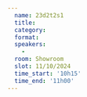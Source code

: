 ```yaml
---
  name: 23d2t2s1
  title: 
  category: 
  format: 
  speakers: 
    - 
  room: Showroom
  slot: 11/10/2024
  time_start: '10h15'
  time_end: '11h00'
---
```

